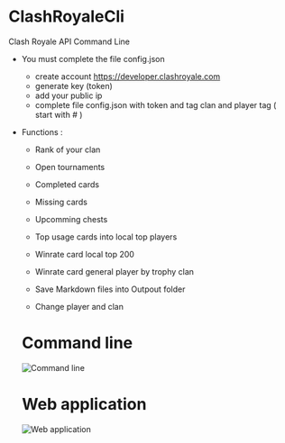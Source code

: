 # ClashRoyaleCli

Clash Royale API Command Line

- You must complete the file config.json
    - create account https://developer.clashroyale.com
    - generate key (token) 
    - add your public ip
    - complete file config.json with token and tag clan and player tag ( start with # )

- Functions :
    - Rank of your clan
    - Open tournaments
    - Completed cards
    - Missing cards
    - Upcomming chests
    - Top usage cards into local top players
    - Winrate card local top 200
    - Winrate card general player by trophy clan
    - Save Markdown files into Outpout folder
    
    - Change player and clan
    
    # Command line 
    
    ![Command line](https://raw.githubusercontent.com/cormaltes/ClashRoyaleCli/master/doc/cli.png)
    
    # Web application
    
    ![Web application](https://raw.githubusercontent.com/cormaltes/ClashRoyaleCli/master/doc/web-player-cards.png)
